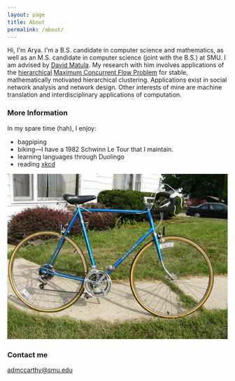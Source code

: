 ```yaml
---
layout: page
title: About
permalink: /about/
---
```


Hi, I'm Arya. I'm a B.S. candidate in computer science and mathematics, as well as an M.S. candidate in computer science (joint with the B.S.) at SMU. I am advised by [David Matula](http://lyle.smu.edu/~matula/). My research with him involves applications of the [hierarchical](http://dl.acm.org/citation.cfm?id=1415200) [Maximum Concurrent Flow Problem](https://en.wikipedia.org/wiki/Multi-commodity_flow_problem) for stable, mathematically motivated hierarchical clustering. Applications exist in social network analysis and network design. Other interests of mine are machine translation and interdisciplinary applications of computation.

### More Information

In my spare time (hah), I enjoy:
- bagpiping
- biking—I have a 1982 Schwinn Le Tour that I maintain.
- learning languages through Duolingo
- reading [xkcd](http://xkcd.com)

![](images/schwinn_le_tour.JPG)

### Contact me

[admccarthy@smu.edu](mailto:admccarthy@smu.edu)
